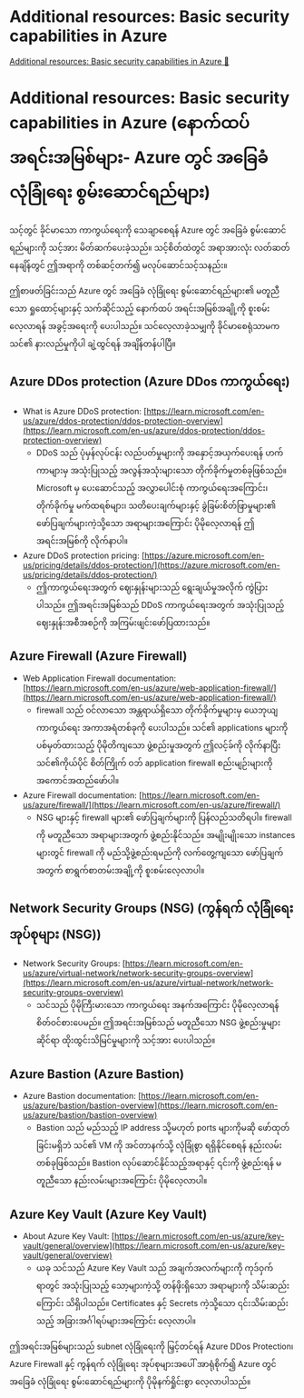 # Additional resources: Basic security capabilities in Azure

[Additional resources: Basic security capabilities in Azure 🔗](https://www.coursera.org/learn/microsoft-sc-900-exam-preparation-and-practice/supplement/j51py/additional-resources-basic-security-capabilities-in-azure)

# Additional resources: Basic security capabilities in Azure (နောက်ထပ် အရင်းအမြစ်များ- Azure တွင် အခြေခံ လုံခြုံရေး စွမ်းဆောင်ရည်များ)

သင့်တွင် ခိုင်မာသော ကာကွယ်ရေးကို သေချာစေရန် Azure တွင် အခြေခံ စွမ်းဆောင်ရည်များကို သင့်အား မိတ်ဆက်ပေးခဲ့သည်။ သင့်စိတ်ထဲတွင် အရာအားလုံး လတ်ဆတ်နေချိန်တွင် ဤအရာကို တစ်ဆင့်တက်၍ မလုပ်ဆောင်သင့်သနည်း။

ဤစာဖတ်ခြင်းသည် Azure တွင် အခြေခံ လုံခြုံရေး စွမ်းဆောင်ရည်များ၏ မတူညီသော ရှုထောင့်များနှင့် သက်ဆိုင်သည့် နောက်ထပ် အရင်းအမြစ်အချို့ကို စူးစမ်းလေ့လာရန် အခွင့်အရေးကို ပေးပါသည်။ သင်လေ့လာခဲ့သမျှကို ခိုင်မာစေရုံသာမက သင်၏ နားလည်မှုကိုပါ ချဲ့ထွင်ရန် အချိန်တန်ပါပြီ။

## Azure DDos protection (Azure DDos ကာကွယ်ရေး)

- What is Azure DDoS protection: [https://learn.microsoft.com/en-us/azure/ddos-protection/ddos-protection-overview](https://learn.microsoft.com/en-us/azure/ddos-protection/ddos-protection-overview)
  - DDoS သည် ပုံမှန်လုပ်ငန်း လည်ပတ်မှုများကို အနှောင့်အယှက်ပေးရန် ဟက်ကာများမှ အသုံးပြုသည့် အလွန်အသုံးများသော တိုက်ခိုက်မှုတစ်ခုဖြစ်သည်။ Microsoft မှ ပေးဆောင်သည့် အလွှာပေါင်းစုံ ကာကွယ်ရေးအကြောင်း၊ တိုက်ခိုက်မှု မက်ထရစ်များ၊ သတိပေးချက်များနှင့် ခွဲခြမ်းစိတ်ဖြာမှုများ၏ ဖော်ပြချက်များကဲ့သို့သော အရာများအကြောင်း ပိုမိုလေ့လာရန် ဤအရင်းအမြစ်ကို လိုက်နာပါ။
- Azure DDoS protection pricing: [https://azure.microsoft.com/en-us/pricing/details/ddos-protection/](https://azure.microsoft.com/en-us/pricing/details/ddos-protection/)
  - ဤကာကွယ်ရေးအတွက် ဈေးနှုန်းများသည် ရွေးချယ်မှုအလိုက် ကွဲပြားပါသည်။ ဤအရင်းအမြစ်သည် DDoS ကာကွယ်ရေးအတွက် အသုံးပြုသည့် ဈေးနှုန်းအစီအစဉ်ကို အကြမ်းဖျင်းဖော်ပြထားသည်။

## Azure Firewall (Azure Firewall)

- Web Application Firewall documentation: [https://learn.microsoft.com/en-us/azure/web-application-firewall/](https://learn.microsoft.com/en-us/azure/web-application-firewall/)
  - firewall သည် ဝင်လာသော အန္တရာယ်ရှိသော တိုက်ခိုက်မှုများမှ ယေဘုယျ ကာကွယ်ရေး အကာအရံတစ်ခုကို ပေးပါသည်။ သင်၏ applications များကို ပစ်မှတ်ထားသည့် ပိုမိုတိကျသော ဖွဲ့စည်းမှုအတွက် ဤလင့်ခ်ကို လိုက်နာပြီး သင်၏ကိုယ်ပိုင် စိတ်ကြိုက် ဝဘ် application firewall စည်းမျဉ်းများကို အကောင်အထည်ဖော်ပါ။
- Azure Firewall documentation: [https://learn.microsoft.com/en-us/azure/firewall/](https://learn.microsoft.com/en-us/azure/firewall/)
  - NSG များနှင့် firewall များ၏ ဖော်ပြချက်များကို ပြန်လည်သတိရပါ။ firewall ကို မတူညီသော အရာများအတွက် ဖွဲ့စည်းနိုင်သည်။ အမျိုးမျိုးသော instances များတွင် firewall ကို မည်သို့ဖွဲ့စည်းရမည်ကို လက်တွေ့ကျသော ဖော်ပြချက်အတွက် စာရွက်စာတမ်းအချို့ကို စူးစမ်းလေ့လာပါ။

## Network Security Groups (NSG) (ကွန်ရက် လုံခြုံရေး အုပ်စုများ (NSG))

- Network Security Groups: [https://learn.microsoft.com/en-us/azure/virtual-network/network-security-groups-overview](https://learn.microsoft.com/en-us/azure/virtual-network/network-security-groups-overview)
  - သင်သည် ပိုမိုကြီးမားသော ကာကွယ်ရေး အနက်အကြောင်း ပိုမိုလေ့လာရန် စိတ်ဝင်စားပေမည်။ ဤအရင်းအမြစ်သည် မတူညီသော NSG ဖွဲ့စည်းမှုများဆိုင်ရာ ထိုးထွင်းသိမြင်မှုများကို သင့်အား ပေးပါသည်။

## Azure Bastion (Azure Bastion)

- Azure Bastion documentation: [https://learn.microsoft.com/en-us/azure/bastion/bastion-overview](https://learn.microsoft.com/en-us/azure/bastion/bastion-overview)
  - Bastion သည် မည်သည့် IP address သို့မဟုတ် ports များကိုမဆို ဖော်ထုတ်ခြင်းမရှိဘဲ သင်၏ VM ကို အင်တာနက်သို့ လုံခြုံစွာ ရရှိနိုင်စေရန် နည်းလမ်းတစ်ခုဖြစ်သည်။ Bastion လုပ်ဆောင်နိုင်သည့်အရာနှင့် ၎င်းကို ဖွဲ့စည်းရန် မတူညီသော နည်းလမ်းများအကြောင်း ပိုမိုလေ့လာပါ။

## Azure Key Vault (Azure Key Vault)

- About Azure Key Vault: [https://learn.microsoft.com/en-us/azure/key-vault/general/overview](https://learn.microsoft.com/en-us/azure/key-vault/general/overview)
  - ယခု သင်သည် Azure Key Vault သည် အချက်အလက်များကို ကုဒ်ဝှက်ရာတွင် အသုံးပြုသည့် သော့များကဲ့သို့ တန်ဖိုးရှိသော အရာများကို သိမ်းဆည်းကြောင်း သိရှိပါသည်။ Certificates နှင့် Secrets ကဲ့သို့သော ၎င်းသိမ်းဆည်းသည့် အခြားအင်္ဂါရပ်များအကြောင်း လေ့လာပါ။

ဤအရင်းအမြစ်များသည် subnet လုံခြုံရေးကို မြှင့်တင်ရန် Azure DDos Protection၊ Azure Firewall နှင့် ကွန်ရက် လုံခြုံရေး အုပ်စုများအပေါ် အာရုံစိုက်၍ Azure တွင် အခြေခံ လုံခြုံရေး စွမ်းဆောင်ရည်များကို ပိုမိုနက်ရှိုင်းစွာ လေ့လာပါသည်။
